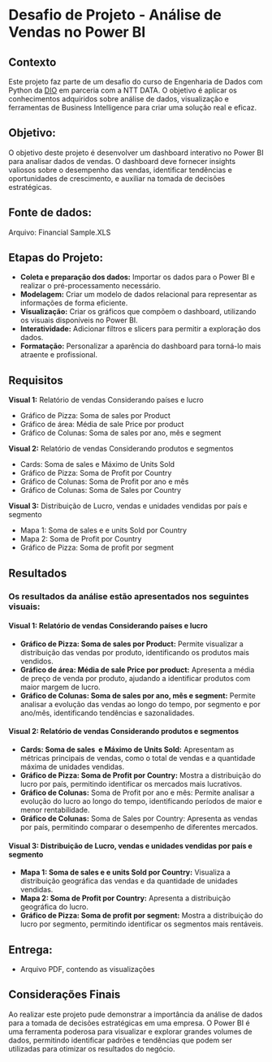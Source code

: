 # Desafio de Projeto - Análise de Vendas no Power BI
## Contexto
Este projeto faz parte de um desafio do curso de Engenharia de Dados com Python da [DIO](https://www.dio.me) em parceria com a NTT DATA. O objetivo é aplicar os conhecimentos adquiridos sobre análise de dados, 
visualização e ferramentas de Business Intelligence para criar 
uma solução real e eficaz.

## Objetivo:
O objetivo deste projeto é desenvolver um dashboard interativo no Power BI para analisar dados de vendas. O dashboard deve fornecer insights valiosos
sobre o desempenho das vendas, identificar tendências e oportunidades de crescimento, e auxiliar na tomada de decisões estratégicas.
## Fonte de dados:
Arquivo: Financial Sample.XLS

## Etapas do Projeto:
* **Coleta e preparação dos dados:** Importar os dados para o Power BI e realizar o pré-processamento necessário.
* **Modelagem:** Criar um modelo de dados relacional para representar as informações de forma eficiente.
* **Visualização:** Criar os gráficos que compõem o dashboard, utilizando os visuais disponíveis no Power BI.
* **Interatividade:** Adicionar filtros e slicers para permitir a exploração dos dados.
* **Formatação:** Personalizar a aparência do dashboard para torná-lo mais atraente e profissional.

## Requisitos
**Visual 1:** Relatório de vendas Considerando países e lucro
* Gráfico de Pizza: Soma de sales por Product
* Gráfico de área: Média de sale Price por product
* Gráfico de Colunas: Soma de sales por ano, mês e segment
  
**Visual 2:** Relatório de vendas Considerando produtos e segmentos
* Cards: Soma de sales  e Máximo de Units Sold
* Gráfico de Pizza: Soma de Profit por Country
* Gráfico de Colunas: Soma de Profit por ano e mês
* Gráfico de Colunas: Soma de Sales por Country
  
**Visual 3:** Distribuição de Lucro, vendas e unidades vendidas por país e segmento
* Mapa 1: Soma de sales e e units Sold por Country
* Mapa 2: Soma de Profit por Country
* Gráfico de Pizza: Soma de profit por segment

## Resultados

### Os resultados da análise estão apresentados nos seguintes visuais:

#### Visual 1: Relatório de vendas Considerando países e lucro
* **Gráfico de Pizza: Soma de sales por Product:** Permite visualizar a distribuição das vendas por produto, identificando os produtos mais vendidos.
* **Gráfico de área: Média de sale Price por product:** Apresenta a média de preço de venda por produto, ajudando a identificar produtos com maior margem de lucro.
* **Gráfico de Colunas: Soma de sales por ano, mês e segment:** Permite analisar a evolução das vendas ao longo do tempo, por segmento e por ano/mês, identificando tendências e sazonalidades.
#### Visual 2: Relatório de vendas Considerando produtos e segmentos
* **Cards: Soma de sales  e Máximo de Units Sold:** Apresentam as métricas principais de vendas, como o total de vendas e a quantidade máxima de unidades vendidas.
* **Gráfico de Pizza: Soma de Profit por Country:** Mostra a distribuição do lucro por país, permitindo identificar os mercados mais lucrativos.
* **Gráfico de Colunas:** Soma de Profit por ano e mês: Permite analisar a evolução do lucro ao longo do tempo, identificando períodos de maior e menor rentabilidade.
* **Gráfico de Colunas:** Soma de Sales por Country: Apresenta as vendas por país, permitindo comparar o desempenho de diferentes mercados.
#### Visual 3: Distribuição de Lucro, vendas e unidades vendidas por país e segmento
* **Mapa 1: Soma de sales e e units Sold por Country:** Visualiza a distribuição geográfica das vendas e da quantidade de unidades vendidas.
* **Mapa 2: Soma de Profit por Country:** Apresenta a distribuição geográfica do lucro.
* **Gráfico de Pizza: Soma de profit por segment:** Mostra a distribuição do lucro por segmento, permitindo identificar os segmentos mais rentáveis.

## Entrega:
* Arquivo PDF, contendo as visualizações
## Considerações Finais
Ao realizar este projeto pude demonstrar a importância da análise de dados para a tomada de decisões estratégicas em uma empresa. O Power BI é uma ferramenta poderosa para visualizar e explorar 
grandes volumes de dados, permitindo identificar padrões e tendências que podem ser utilizadas para otimizar os resultados do negócio.

